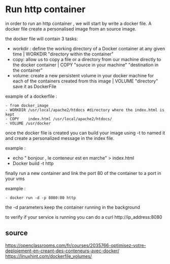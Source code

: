 Run http container
=================================

in order to run an http container , we will start by write a docker file. A docker file create a personalised image from an source image. 

the docker file will contain 3 tasks:
  + workdir : define the working directory of a Docker container at any given time |  WORKDIR  "directory within the container"
  + copy: allow us to copy a file or a directory from our machine directly to the docker container | COPY "source in your machine" "destination in the container"
  + volume: create a new persistent volume in your docker machine for each of the containers created from this image  | VOLUME "directory"
save it as DockerFile
  
   example of a dockerfile :

    - from docker_image
    - WORKDIR /usr/local/apache2/htdocs #directory where the index.html is kept
    - COPY    index.html /usr/local/apache2/htdocs/
    - VOLUME /usr/docker
  
  
once the docker file is created you can build your image using -t to named it and create a personalized message in the index file.
  
  example : 
  
  -  echo " bonjour , le conteneur est en marche"  > index.html
  -  Docker build -t http
   
finally run a new container and link the port 80 of the container to a port in your vms
   
   example  : 
   
    - docker run -d -p 8080:80 http
    
 the -d parameters keep the container running in the background
 
 to verify if your service is running you can do a curl http://ip_address:8080
   

source
------------
https://openclassrooms.com/fr/courses/2035766-optimisez-votre-deploiement-en-creant-des-conteneurs-avec-docker/
https://linuxhint.com/dockerfile_volumes/
